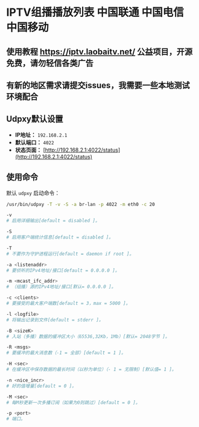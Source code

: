 # IPTV组播播放列表 中国联通 中国电信 中国移动

## 使用教程 https://iptv.laobaitv.net/ 公益项目，开源免费，请勿轻信各类广告
## 有新的地区需求请提交issues，我需要一些本地测试环境配合


## Udpxy默认设置
- **IP地址：** `192.168.2.1`
- **默认端口：** `4022`
- **状态页面：** [http://192.168.2.1:4022/status](http://192.168.2.1:4022/status)

## 使用命令

默认 `udpxy` 启动命令：

```bash
/usr/bin/udpxy -T -v -S -a br-lan -p 4022 -m eth0 -c 20

-v
# 启用详细输出[default = disabled ]。

-S
# 启用客户端统计信息[default = disabled ]。

-T
# 不要作为守护进程运行[default = daemon if root ]。

-a <listenaddr>
# 要侦听的IPv4地址/接口[default = 0.0.0.0 ]。

-m <mcast_ifc_addr>
# （组播）源的IPv4地址/接口[默认= 0.0.0.0 ]。

-c <clients>
# 要接受的最大客户端数[default = 3，max = 5000 ]。

-l <logfile>
# 将输出记录到文件[default = stderr ]。

-B <sizeK>
# 入站（多播）数据的缓冲区大小（65536,32Kb，1Mb）[默认= 2048字节 ]。

-R <msgs>
# 要缓冲的最大消息数（-1 = 全部）[default = 1 ]。

-H <sec>
# 在缓冲区中保存数据的最长时间（以秒为单位）（- 1 = 无限制）[默认值= 1 ]。

-n <nice_incr>
# 好的值增量[default = 0 ]。

-M <sec>
# 每M秒更新一次多播订阅（如果为0则跳过）[default = 0 ]。

-p <port>
# 端口。
